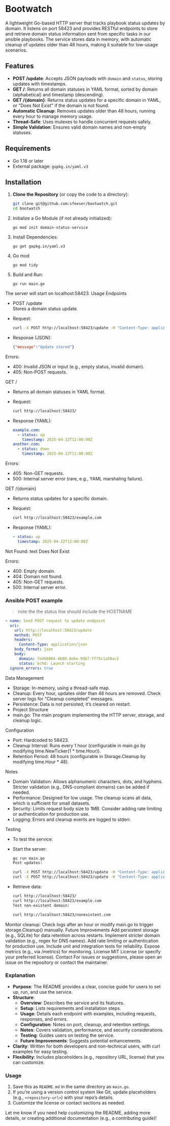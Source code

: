 # Bootwatch

A lightweight Go-based HTTP server that tracks playbook status updates by domain. It listens on port 58423 and provides RESTful endpoints to store and retrieve domain status information sent from specific tasks in our ansible playbooks. The service stores data in memory, with automatic cleanup of updates older than 48 hours, making it suitable for low-usage scenarios.

## Features

- **POST /update**: Accepts JSON payloads with `domain` and `status`, storing updates with timestamps.
- **GET /**: Returns all domain statuses in YAML format, sorted by domain (alphabetical) and timestamp (descending).
- **GET /{domain}**: Returns status updates for a specific domain in YAML, or "Does Not Exist" if the domain is not found.
- **Automatic Cleanup**: Removes updates older than 48 hours, running every hour to manage memory usage.
- **Thread-Safe**: Uses mutexes to handle concurrent requests safely.
- **Simple Validation**: Ensures valid domain names and non-empty statuses.

## Requirements

- Go 1.18 or later
- External package: `gopkg.in/yaml.v3`

## Installation

1. **Clone the Repository** (or copy the code to a directory):

   ``` bash
   git clone git@github.com:sfeeser/bootwatch.git
   cd bootwatch
   ```

2. Initialize a Go Module (if not already initialized):

    ```
    go mod init domain-status-service
    ```
    
4. Install Dependencies:

    ```
    go get gopkg.in/yaml.v3
    ```

6. Go mod

    ```
    go mod tidy
    ```

8. Build and Run:

    ```
    go run main.go
    ```

The server will start on localhost:58423.
Usage
Endpoints
- POST /update  
  Stores a domain status update.
- Request:

   ```bash
   curl -X POST http://localhost:58423/update -H "Content-Type: application/json" -d '{"domain":"example.com","status":"up"}'
   ```
      
- Response (JSON):

   ```json
   {"message":"Update stored"}
   ```
   
Errors:
- 400: Invalid JSON or input (e.g., empty status, invalid domain).
- 405: Non-POST requests.

GET /
- Returns all domain statuses in YAML format.
- Request:

    ```bash
    curl http://localhost:58423/
    ```
    
- Response (YAML):
    ```yaml
    example.com:
      - status: up
        timestamp: 2025-04-22T12:00:00Z
    another.com:
      - status: down
        timestamp: 2025-04-22T11:00:00Z
    ```
    
Errors:
- 405: Non-GET requests.
- 500: Internal server error (rare, e.g., YAML marshaling failure).

GET /{domain}
- Returns status updates for a specific domain.
- Request:
    ```bash
    curl http://localhost:58423/example.com
    ```
    
- Response (YAML):
       
    ```yaml
    - status: up
      timestamp: 2025-04-22T12:00:00Z
    ```

Not Found:
text
Does Not Exist

Errors:
- 400: Empty domain.
- 404: Domain not found.
- 405: Non-GET requests.
- 500: Internal server error.

### Ansible POST example

> note the the status line should include the HOSTNAME

```yaml
- name: Send POST request to update endpoint
  uri:
    url: http://localhost:58423/update
    method: POST
    headers:
      Content-Type: application/json
    body_format: json
    body:
      domain: fe456064-4b80-4e6e-9db7-ff75c1a50ac2
      status: bchd: Launch starting
  ignore_errors: true
```

Data Management
- Storage: In-memory, using a thread-safe map.
- Cleanup: Every hour, updates older than 48 hours are removed. Check server logs for "Cleanup completed" messages.
- Persistence: Data is not persisted; it’s cleared on restart.
- Project Structure
- main.go: The main program implementing the HTTP server, storage, and cleanup logic.

Configuration
- Port: Hardcoded to 58423.
- Cleanup Interval: Runs every 1 hour (configurable in main.go by modifying time.NewTicker(1 * time.Hour)).
- Retention Period: 48 hours (configurable in Storage.Cleanup by modifying time.Hour * 48).

Notes
- Domain Validation: Allows alphanumeric characters, dots, and hyphens. Stricter validation (e.g., DNS-compliant domains) can be added if needed.
- Performance: Designed for low usage. The cleanup scans all data, which is sufficient for small datasets.
- Security: Limits request body size to 1MB. Consider adding rate limiting or authentication for production use.
- Logging: Errors and cleanup events are logged to stderr.

Testing
- To test the service:
- Start the server:

    ```bash
    go run main.go
    Post updates:
    ```
    
    ```bash
    curl -X POST http://localhost:58423/update -H "Content-Type: application/json" -d '{"domain":"example.com","status":"up"}'
    curl -X POST http://localhost:58423/update -H "Content-Type: application/json" -d '{"domain":"another.com","status":"down"}'
    ```
- Retrieve data:
    ``` bash
    curl http://localhost:58423/
    curl http://localhost:58423/example.com
    Test non-existent domain:
    ```
    
    ```bash
    curl http://localhost:58423/nonexistent.com
    ```

Monitor cleanup: Check logs after an hour or modify main.go to trigger storage.Cleanup() manually.
Future Improvements
Add persistent storage (e.g., SQLite) for data retention across restarts.
Implement stricter domain validation (e.g., regex for DNS names).
Add rate limiting or authentication for production use.
Include unit and integration tests for reliability.
Expose metrics (e.g., via /metrics) for monitoring.
License
MIT License (or specify your preferred license).
Contact
For issues or suggestions, please open an issue on the repository or contact the maintainer.

### Explanation
- **Purpose**: The README provides a clear, concise guide for users to set up, run, and use the service.
- **Structure**:
  - **Overview**: Describes the service and its features.
  - **Setup**: Lists requirements and installation steps.
  - **Usage**: Details each endpoint with examples, including requests, responses, and errors.
  - **Configuration**: Notes on port, cleanup, and retention settings.
  - **Notes**: Covers validation, performance, and security considerations.
  - **Testing**: Guides users on testing the service.
  - **Future Improvements**: Suggests potential enhancements.
- **Clarity**: Written for both developers and non-technical users, with curl examples for easy testing.
- **Flexibility**: Includes placeholders (e.g., repository URL, license) that you can customize.

### Usage
1. Save this as `README.md` in the same directory as `main.go`.
2. If you’re using a version control system like Git, update placeholders (e.g., `<repository-url>`) with your repo’s details.
3. Customize the license or contact sections as needed.

Let me know if you need help customizing the README, adding more details, or creating additional documentation (e.g., a contributing guide)!
